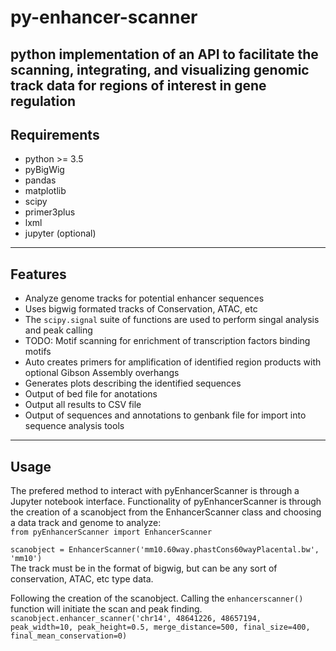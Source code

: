 # py-enhancer-scanner
python implementation of an API to facilitate the scanning, integrating, and visualizing genomic track data for regions of interest in gene regulation
---

## Requirements
- python >= 3.5
- pyBigWig
- pandas
- matplotlib
- scipy
- primer3plus
- lxml
- jupyter (optional)

---

## Features
- Analyze genome tracks for potential enhancer sequences
- Uses bigwig formated tracks of Conservation, ATAC, etc
- The `scipy.signal` suite of functions are used to perform singal analysis and peak calling
- TODO: Motif scanning for enrichment of transcription factors binding motifs
- Auto creates primers for amplification of identified region products with optional Gibson Assembly overhangs
- Generates plots describing the identified sequences
- Output of bed file for anotations
- Output all results to CSV file
- Output of sequences and annotations to genbank file for import into sequence analysis tools
---

## Usage
The prefered method to interact with pyEnhancerScanner is through a Jupyter notebook interface. Functionality of pyEnhancerScanner is through the creation of a scanobject from the EnhancerScanner class and choosing a data track and genome to analyze:  
`from pyEnhancerScanner import EnhancerScanner`

`scanobject = EnhancerScanner('mm10.60way.phastCons60wayPlacental.bw', 'mm10')`  
The track must be in the format of bigwig, but can be any sort of conservation, ATAC, etc type data.

Following the creation of the scanobject. Calling the `enhancerscanner()` function will initiate the scan and peak finding.
`scanobject.enhancer_scanner('chr14', 48641226, 48657194, peak_width=10, peak_height=0.5, merge_distance=500, final_size=400, final_mean_conservation=0)`  
